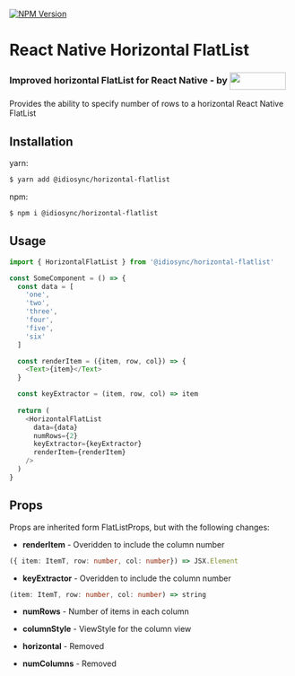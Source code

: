 [![NPM Version][npm-image]][npm-url]

# React Native Horizontal FlatList 

<h3>Improved horizontal FlatList for React Native - by  <a href="https://www.npmjs.com/~idiosync"><img width="100px" height="31px" valign="middle" src="https://storage.googleapis.com/idiosync-web-images/telescope/idiosync_very_small_white_bg.png"></a></h3>

Provides the ability to specify number of rows to a horizontal React Native FlatList

## Installation

yarn:

```bash
$ yarn add @idiosync/horizontal-flatlist
```

npm:

```bash
$ npm i @idiosync/horizontal-flatlist
```
 
## Usage

```js
import { HorizontalFlatList } from '@idiosync/horizontal-flatlist'

const SomeComponent = () => {
  const data = [
    'one',
    'two',
    'three',
    'four',
    'five',
    'six'
  ]

  const renderItem = ({item, row, col}) => {
    <Text>{item}</Text>
  }

  const keyExtractor = (item, row, col) => item 
 
  return (
    <HorizontalFlatList
      data={data}
      numRows={2}
      keyExtractor={keyExtractor}
      renderItem={renderItem}
    />
  )
}
```

## Props

Props are inherited form FlatListProps, but with the following changes:
- **renderItem** - Overidden to include the column number
``` ts
({ item: ItemT, row: number, col: number}) => JSX.Element
```

- **keyExtractor** - Overidden to include the column number
``` ts
(item: ItemT, row: number, col: number) => string
```
   
- **numRows** - Number of items in each column
- **columnStyle** - ViewStyle  for the column view
 
- **horizontal** - Removed
- **numColumns** - Removed
 
[npm-image]: https://img.shields.io/npm/v/@idiosync/horizontal-flatlist
[npm-url]: https://www.npmjs.com/package/@idiosync/horizontal-flatlist
